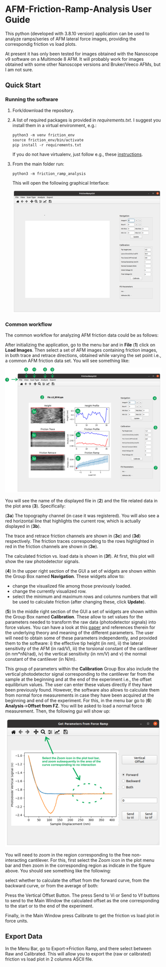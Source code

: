 # AFM-Friction-Ramp-Analysis User Guide

This python (developed with 3.8.10 version) application can be used to analyze ramps/series of AFM lateral force images, providing the correspondig friction vs load plots. 

At present it has only been tested for images obtained with the Nanoscope v9 software on a Multimode 8 AFM. It will probably work for images obtained with some other Nanoscope versions and Bruker/Veeco AFMs, but I am not sure.

## Quick Start

### Running the software

1. Fork/download the repository. 
2. A list of required packages is provided in *requirements.txt*. I suggest you install them in a virtual environment, e.g.:
	```
	python3 -m venv friction_env
	source friction_env/bin/activate
	pip install -r requirements.txt
	```
	If you do not have virtualenv, just follow e.g., these [instructions](https://virtualenv.pypa.io/en/latest/installation.html).
3. From the main folder run:
	```
	python3 -m friction_ramp_analysis
	```
	This will open the following graphical Interface:
	
	![Main Window](UserGuideImages/MainWindow.png)

### Common workflow

The common workflow for analyzing AFM friction data could be as follows:

After initializing the application, go to the menu bar and in **File** (**1**) click on **Load Images**. Then select a set of AFM images containing friction images, in both trace and retrace directions, 
obtained while varying the set point i.e., a common AFM friction data set. You will see something like:

![Main Window](UserGuideImages/MainWindowWithData.png)

You will see the name of the displayed file in (**2**) and the file related data in the plot area (**3**). Specifically:

(**3a**) The topography channel (in case it was registered). You will also see a red horizontal line that highlights the current row, which is actually displayed in (**3b**).

The trace and retrace friction channels are shown in (**3c**) and (**3d**) respectively. The friction traces corresponding to the rows highlighted in red in the friction channels are shown in (**3e**).

The calculated friction vs. load data is shown in (**3f**). At first, this plot will show the raw photodetector signals.

(**4**) In the upper right section of the GUI a set of widgets are shown within the Group Box named **Navigation**. These widgets allow to:

- change the visualized file among those previously loaded.
- change the currently visualized row.
- select the minimum and maximum rows and columns numbers that will be used to calculate friction (after changing these, click **Update**).

(**5**) In the middle right section of the GUI a set of widgets are shown within the Group Box named **Calibration**. These allow to set values for the parameters needed to transform the raw data (photodetector signals) 
into force values. You can have a look at this [paper](https://pubs.acs.org/doi/full/10.1021/la201673r) and references therein for the underlying theory and meaning of the different parameters. 
The user will need to obtain some of these parameters independently, and provided them to the software: i) the effective tip height (in nm), ii) the lateral sensitivity of the AFM (in rad/V), iii) the torsional constant of 
the cantilever (in nm\*nN/rad), iv) the vertical sensitivity (in nm/V) and v) the normal constant of the cantilever (in N/m).

This group of parameters within the **Calibration** Group Box also include the vertical photodetector signal corresponding to the cantilever far from the sample at the beginning and at the end of the experiment i.e., the 
offset equilibrium values. The user can enter these values directly if they have been previously found. However, the software also allows to calculate them from normal force measurements in case they have been acquired at 
the beginning and end of the experiment. For this, in the menu bar go to (**6**) **Analysis**->**Offset from FZ**. You will be asked to load a normal force measurement. Then, the following gui will show up:

![FZ GUI](UserGuideImages/FZ1.png)

You will need to zoom in the region corresponding to the free non-interacting cantilever. For this, first select the Zoom icon in the plot menu bar and then zoom in the corresponding region as indicate in the figure 
above. You should see something like the following: 



select whether to calculate the offset from the forward curve, from the backward curve, or from the average of both:

Press the Vertical Offset Button. The press Send to Vi or Send to Vf buttons to send to the Main Window the calculated offset as the one corresponding to the start or to the end of the experiment.

Finally, in the Main Window press Calibrate to get the friction vs load plot in force units.

## Export Data
In the Menu Bar, go to Export->Friction Ramp, and there select between Raw and Calibrated. This will allow you to export the (raw or calibrated) friction vs load plot in 2 columns ASCII file.


